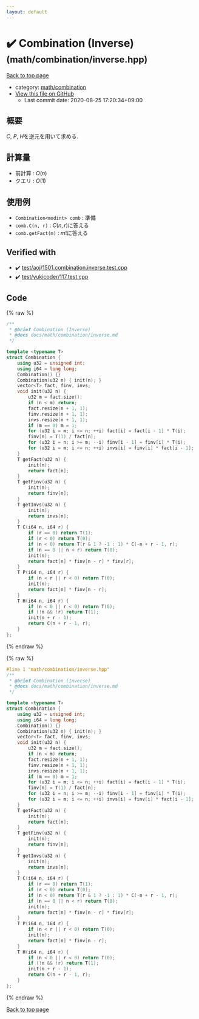 ```yaml
---
layout: default
---
```


<!-- mathjax config similar to math.stackexchange -->
<script type="text/javascript" async
  src="https://cdnjs.cloudflare.com/ajax/libs/mathjax/2.7.5/MathJax.js?config=TeX-MML-AM_CHTML">
</script>
<script type="text/x-mathjax-config">
  MathJax.Hub.Config({
    TeX: { equationNumbers: { autoNumber: "AMS" }},
    tex2jax: {
      inlineMath: [ ['$','$'] ],
      processEscapes: true
    },
    "HTML-CSS": { matchFontHeight: false },
    displayAlign: "left",
    displayIndent: "2em"
  });
</script>

<script type="text/javascript" src="https://cdnjs.cloudflare.com/ajax/libs/jquery/3.4.1/jquery.min.js"></script>
<script src="https://cdn.jsdelivr.net/npm/jquery-balloon-js@1.1.2/jquery.balloon.min.js" integrity="sha256-ZEYs9VrgAeNuPvs15E39OsyOJaIkXEEt10fzxJ20+2I=" crossorigin="anonymous"></script>
<script type="text/javascript" src="../../../assets/js/copy-button.js"></script>
<link rel="stylesheet" href="../../../assets/css/copy-button.css" />


# :heavy_check_mark: Combination (Inverse) <small>(math/combination/inverse.hpp)</small>

<a href="../../../index.html">Back to top page</a>

* category: <a href="../../../index.html#54907edcdfa59aabac4f72caf192990b">math/combination</a>
* <a href="{{ site.github.repository_url }}/blob/master/math/combination/inverse.hpp">View this file on GitHub</a>
    - Last commit date: 2020-08-25 17:20:34+09:00




## 概要

$C$, $P$, $H$を逆元を用いて求める.

## 計算量

- 前計算 : $O(n)$
- クエリ : $O(1)$

## 使用例

- `Combination<modint> comb` : 準備
- `comb.C(n, r)` : $C(n, r)$に答える
- `comb.getFact(m)` : $m!$に答える


## Verified with

* :heavy_check_mark: <a href="../../../verify/test/aoj/1501.combination.inverse.test.cpp.html">test/aoj/1501.combination.inverse.test.cpp</a>
* :heavy_check_mark: <a href="../../../verify/test/yukicoder/117.test.cpp.html">test/yukicoder/117.test.cpp</a>


## Code

<a id="unbundled"></a>
{% raw %}
```cpp
/**
 * @brief Combination (Inverse)
 * @docs docs/math/combination/inverse.md
 */

template <typename T>
struct Combination {
    using u32 = unsigned int;
    using i64 = long long;
    Combination() {}
    Combination(u32 n) { init(n); }
    vector<T> fact, finv, invs;
    void init(u32 n) {
        u32 m = fact.size();
        if (n < m) return;
        fact.resize(n + 1, 1);
        finv.resize(n + 1, 1);
        invs.resize(n + 1, 1);
        if (m == 0) m = 1;
        for (u32 i = m; i <= n; ++i) fact[i] = fact[i - 1] * T(i);
        finv[n] = T(1) / fact[n];
        for (u32 i = n; i >= m; --i) finv[i - 1] = finv[i] * T(i);
        for (u32 i = m; i <= n; ++i) invs[i] = finv[i] * fact[i - 1];
    }
    T getFact(u32 n) {
        init(n);
        return fact[n];
    }
    T getFinv(u32 n) {
        init(n);
        return finv[n];
    }
    T getInvs(u32 n) {
        init(n);
        return invs[n];
    }
    T C(i64 n, i64 r) {
        if (r == 0) return T(1);
        if (r < 0) return T(0);
        if (n < 0) return T(r & 1 ? -1 : 1) * C(-n + r - 1, r);
        if (n == 0 || n < r) return T(0);
        init(n);
        return fact[n] * finv[n - r] * finv[r];
    }
    T P(i64 n, i64 r) {
        if (n < r || r < 0) return T(0);
        init(n);
        return fact[n] * finv[n - r];
    }
    T H(i64 n, i64 r) {
        if (n < 0 || r < 0) return T(0);
        if (!n && !r) return T(1);
        init(n + r - 1);
        return C(n + r - 1, r);
    }
};

```
{% endraw %}

<a id="bundled"></a>
{% raw %}
```cpp
#line 1 "math/combination/inverse.hpp"
/**
 * @brief Combination (Inverse)
 * @docs docs/math/combination/inverse.md
 */

template <typename T>
struct Combination {
    using u32 = unsigned int;
    using i64 = long long;
    Combination() {}
    Combination(u32 n) { init(n); }
    vector<T> fact, finv, invs;
    void init(u32 n) {
        u32 m = fact.size();
        if (n < m) return;
        fact.resize(n + 1, 1);
        finv.resize(n + 1, 1);
        invs.resize(n + 1, 1);
        if (m == 0) m = 1;
        for (u32 i = m; i <= n; ++i) fact[i] = fact[i - 1] * T(i);
        finv[n] = T(1) / fact[n];
        for (u32 i = n; i >= m; --i) finv[i - 1] = finv[i] * T(i);
        for (u32 i = m; i <= n; ++i) invs[i] = finv[i] * fact[i - 1];
    }
    T getFact(u32 n) {
        init(n);
        return fact[n];
    }
    T getFinv(u32 n) {
        init(n);
        return finv[n];
    }
    T getInvs(u32 n) {
        init(n);
        return invs[n];
    }
    T C(i64 n, i64 r) {
        if (r == 0) return T(1);
        if (r < 0) return T(0);
        if (n < 0) return T(r & 1 ? -1 : 1) * C(-n + r - 1, r);
        if (n == 0 || n < r) return T(0);
        init(n);
        return fact[n] * finv[n - r] * finv[r];
    }
    T P(i64 n, i64 r) {
        if (n < r || r < 0) return T(0);
        init(n);
        return fact[n] * finv[n - r];
    }
    T H(i64 n, i64 r) {
        if (n < 0 || r < 0) return T(0);
        if (!n && !r) return T(1);
        init(n + r - 1);
        return C(n + r - 1, r);
    }
};

```
{% endraw %}

<a href="../../../index.html">Back to top page</a>

